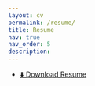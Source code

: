 ```yaml
---
layout: cv
permalink: /resume/
title: Resume
nav: true
nav_order: 5
description: 
---
```


- [⬇️ Download Resume](/assets/pdf/resume.pdf)

<object data="{{ site.url }}{{ site.baseurl }}/assets/pdf/resume.pdf" width="100%" 
height="600" type="application/pdf"></object>

